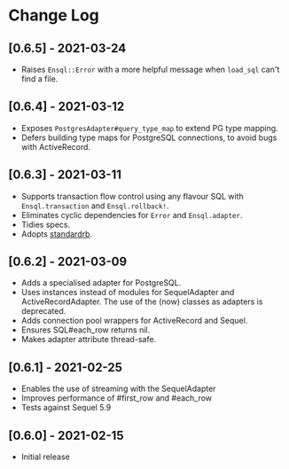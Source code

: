 # Change Log

## [0.6.5] - 2021-03-24

- Raises `Ensql::Error` with a more helpful message when `load_sql` can't find a file.

## [0.6.4] - 2021-03-12

- Exposes `PostgresAdapter#query_type_map` to extend PG type mapping.
- Defers building type maps for PostgreSQL connections, to avoid bugs with ActiveRecord.

## [0.6.3] - 2021-03-11

- Supports transaction flow control using any flavour SQL with `Ensql.transaction` and `Ensql.rollback!`.
- Eliminates cyclic dependencies for `Error` and `Ensql.adapter`.
- Tidies specs.
- Adopts [standardrb](https://github.com/testdouble/standard).

## [0.6.2] - 2021-03-09

- Adds a specialised adapter for PostgreSQL.
- Uses instances instead of modules for SequelAdapter and ActiveRecordAdapter. The use of the (now) classes as adapters is deprecated.
- Adds connection pool wrappers for ActiveRecord and Sequel.
- Ensures SQL#each_row returns nil.
- Makes adapter attribute thread-safe.

## [0.6.1] - 2021-02-25

- Enables the use of streaming with the SequelAdapter
- Improves performance of #first_row and #each_row
- Tests against Sequel 5.9

## [0.6.0] - 2021-02-15

- Initial release
